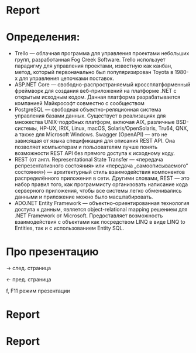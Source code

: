 # Report

# Определения:

* Trello — облачная программа для управления проектами небольших групп, разработанная Fog Creek Software. Trello использует парадигму для управления проектами, известную как канбан, метод, который первоначально был популяризирован Toyota в 1980-х для управления цепочками поставок.
* ASP.NET Core — свободно-распространяемый кроссплатформенный фреймворк для создания веб-приложений на платформе .NET с открытым исходным кодом. Данная платформа разрабатывается компанией Майкрософт совместно с сообществом
* PostgreSQL — свободная объектно-реляционная система управления базами данных. Существует в реализациях для множества UNIX-подобных платформ, включая AIX, различные BSD-системы, HP-UX, IRIX, Linux, macOS, Solaris/OpenSolaris, Tru64, QNX, а также для Microsoft Windows.
Swagger (OpenAPI) — это не зависящая от языка спецификация для описания REST API. Она позволяет компьютерам и пользователям лучше понять возможности REST API без прямого доступа к исходному коду.
* REST (от англ. Representational State Transfer — «передача репрезентативного состояния» или «передача „самоописываемого“ состояния») — архитектурный стиль взаимодействия компонентов распределённого приложения в сети. Другими словами, REST — это набор правил того, как программисту организовать написание кода серверного приложения, чтобы все системы легко обменивались данными и приложение можно было масштабировать.
* ADO.NET Entity Framework — объектно-ориентированная технология доступа к данным, является object-relational mapping решением для .NET Framework от Microsoft. Предоставляет возможность взаимодействия с объектами как посредством LINQ в виде LINQ to Entities, так и с использованием Entity SQL.


# Про презентацию

→        след. страница

←        пред. страница

f, F11   режим презентации
# Report
# Report
